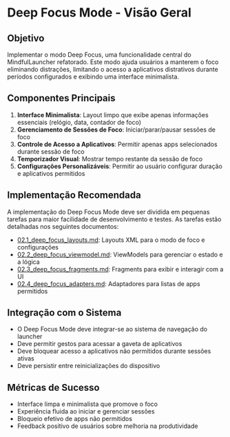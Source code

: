 # Deep Focus Mode - Visão Geral

## Objetivo

Implementar o modo Deep Focus, uma funcionalidade central do MindfulLauncher refatorado. Este modo ajuda usuários a manterem o foco eliminando distrações, limitando o acesso a aplicativos distrativos durante períodos configurados e exibindo uma interface minimalista.

## Componentes Principais

1. **Interface Minimalista**: Layout limpo que exibe apenas informações essenciais (relógio, data, contador de foco)
2. **Gerenciamento de Sessões de Foco**: Iniciar/parar/pausar sessões de foco
3. **Controle de Acesso a Aplicativos**: Permitir apenas apps selecionados durante sessão de foco
4. **Temporizador Visual**: Mostrar tempo restante da sessão de foco
5. **Configurações Personalizáveis**: Permitir ao usuário configurar duração e aplicativos permitidos

## Implementação Recomendada

A implementação do Deep Focus Mode deve ser dividida em pequenas tarefas para maior facilidade de desenvolvimento e testes. As tarefas estão detalhadas nos seguintes documentos:

- [02.1_deep_focus_layouts.md](02.1_deep_focus_layouts.md): Layouts XML para o modo de foco e configurações
- [02.2_deep_focus_viewmodel.md](02.2_deep_focus_viewmodel.md): ViewModels para gerenciar o estado e a lógica
- [02.3_deep_focus_fragments.md](02.3_deep_focus_fragments.md): Fragments para exibir e interagir com a UI
- [02.4_deep_focus_adapters.md](02.4_deep_focus_adapters.md): Adaptadores para listas de apps permitidos

## Integração com o Sistema

- O Deep Focus Mode deve integrar-se ao sistema de navegação do launcher
- Deve permitir gestos para acessar a gaveta de aplicativos
- Deve bloquear acesso a aplicativos não permitidos durante sessões ativas
- Deve persistir entre reinicializações do dispositivo

## Métricas de Sucesso

- Interface limpa e minimalista que promove o foco
- Experiência fluida ao iniciar e gerenciar sessões
- Bloqueio efetivo de apps não permitidos
- Feedback positivo de usuários sobre melhoria na produtividade
